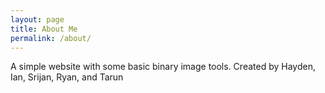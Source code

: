 ```yaml
---
layout: page
title: About Me
permalink: /about/
---
```


A simple website with some basic binary image tools.
Created by Hayden, Ian, Srijan, Ryan, and Tarun



